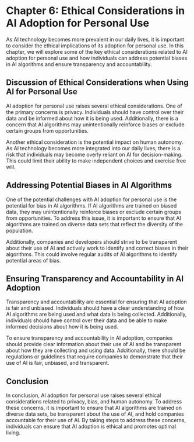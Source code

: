 Chapter 6: Ethical Considerations in AI Adoption for Personal Use
=================================================================

As AI technology becomes more prevalent in our daily lives, it is important to consider the ethical implications of its adoption for personal use. In this chapter, we will explore some of the key ethical considerations related to AI adoption for personal use and how individuals can address potential biases in AI algorithms and ensure transparency and accountability.

Discussion of Ethical Considerations when Using AI for Personal Use
-------------------------------------------------------------------

AI adoption for personal use raises several ethical considerations. One of the primary concerns is privacy. Individuals should have control over their data and be informed about how it is being used. Additionally, there is a concern that AI algorithms may unintentionally reinforce biases or exclude certain groups from opportunities.

Another ethical consideration is the potential impact on human autonomy. As AI technology becomes more integrated into our daily lives, there is a risk that individuals may become overly reliant on AI for decision-making. This could limit their ability to make independent choices and exercise free will.

Addressing Potential Biases in AI Algorithms
--------------------------------------------

One of the potential challenges with AI adoption for personal use is the potential for bias in AI algorithms. If AI algorithms are trained on biased data, they may unintentionally reinforce biases or exclude certain groups from opportunities. To address this issue, it is important to ensure that AI algorithms are trained on diverse data sets that reflect the diversity of the population.

Additionally, companies and developers should strive to be transparent about their use of AI and actively work to identify and correct biases in their algorithms. This could involve regular audits of AI algorithms to identify potential areas of bias.

Ensuring Transparency and Accountability in AI Adoption
-------------------------------------------------------

Transparency and accountability are essential for ensuring that AI adoption is fair and unbiased. Individuals should have a clear understanding of how AI algorithms are being used and what data is being collected. Additionally, individuals should have control over their data and be able to make informed decisions about how it is being used.

To ensure transparency and accountability in AI adoption, companies should provide clear information about their use of AI and be transparent about how they are collecting and using data. Additionally, there should be regulations or guidelines that require companies to demonstrate that their use of AI is fair, unbiased, and transparent.

Conclusion
----------

In conclusion, AI adoption for personal use raises several ethical considerations related to privacy, bias, and human autonomy. To address these concerns, it is important to ensure that AI algorithms are trained on diverse data sets, be transparent about the use of AI, and hold companies accountable for their use of AI. By taking steps to address these concerns, individuals can ensure that AI adoption is ethical and promotes optimal living.
